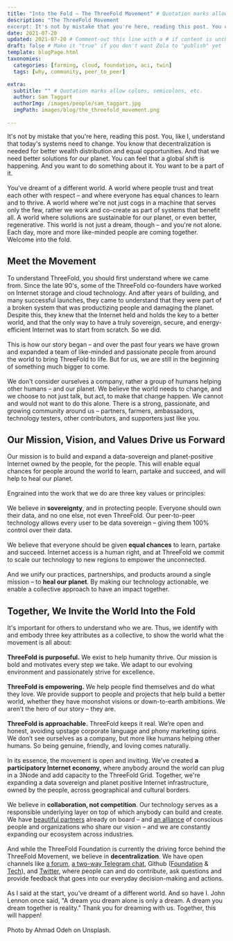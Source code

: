 ```yaml
---
title: "Into the Fold – The ThreeFold Movement" # Quotation marks allow colons, semicolons, etc.
description: "The ThreeFold Movement
excerpt: It's not by mistake that you're here, reading this post. You can feel that a global shift is happening. And you want to do something about it." # Quotation marks allow colons, semicolons, etc.
date: 2021-07-20
updated: 2021-07-20 # Comment-out this line with a # if content is unchanged
draft: false # Make it "true" if you don't want Zola to "publish" yet
template: blogPage.html
taxonomies:
  categories: [farming, cloud, foundation, aci, twin]
  tags: [why, community, peer_to_peer]

extra:
  subtitle: "" # Quotation marks allow colons, semicolons, etc.
  author: Sam Taggart
  authorImg: /images/people/sam_taggart.jpg
  imgPath: images/blog/the_threefold_movement.png
  
---
```


It's not by mistake that you're here, reading this post. You, like I, understand that today's systems need to change. You know that decentralization is needed for better wealth distribution and equal opportunities. And that we need better solutions for our planet. You can feel that a global shift is happening. And you want to do something about it. You want to be a part of it.
<br/>
<br/>
You've dreamt of a different world. A world where people trust and treat each other with respect – and where everyone has equal chances to learn and to thrive. A world where we're not just cogs in a machine that serves only the few, rather we work and co-create as part of systems that benefit all. A world where solutions are sustainable for our planet, or even better, regenerative. This world is not just a dream, though – and you're not alone. Each day, more and more like-minded people are coming together. Welcome into the fold.

## Meet the Movement

To understand ThreeFold, you should first understand where we came from. Since the late 90's, some of the ThreeFold co-founders have worked on Internet storage and cloud technology. And after years of building, and many successful launches, they came to understand that they were part of a broken system that was productizing people and damaging the planet. Despite this, they knew that the Internet held and holds the key to a better world, and that the only way to have a truly sovereign, secure, and energy-efficient Internet was to start from scratch. So we did.
<br/>
<br/>
This is how our story began – and over the past four years we have grown and expanded a team of like-minded and passionate people from around the world to bring ThreeFold to life. But for us, we are still in the beginning of something much bigger to come.
<br/>
<br/>
We don't consider ourselves a company, rather a group of humans helping other humans – and our planet. We believe the world needs to change, and we choose to not just talk, but act, to make that change happen. We cannot and would not want to do this alone. There is a strong, passionate, and growing community around us – partners, farmers, ambassadors, technology testers, other contributors, and supporters just like you.

## Our Mission, Vision, and Values Drive us Forward

Our mission is to build and expand a data-sovereign and planet-positive Internet owned by the people, for the people. This will enable equal chances for people around the world to learn, partake and succeed, and will help to heal our planet.
<br/>
<br/>
Engrained into the work that we do are three key values or principles:
<br/>
<br/>
We believe in **sovereignty**, and in protecting people. Everyone should own their data, and no one else, not even ThreeFold. Our peer-to-peer technology allows every user to be data sovereign – giving them 100% control over their data.
<br/>
<br/>
We believe that everyone should be given **equal chances** to learn, partake and succeed. Internet access is a human right, and at ThreeFold we commit to scale our technology to new regions to empower the unconnected.
<br/>
<br/>
And we unify our practices, partnerships, and products around a single mission – to **heal our planet**. By making our technology actionable, we enable a collective approach to have an impact together.

## Together, We Invite the World Into the Fold

It's important for others to understand who we are. Thus, we identify with and embody three key attributes as a collective, to show the world what the movement is all about:
<br/>
<br/>
**ThreeFold is purposeful.** We exist to help humanity thrive. Our mission is bold and motivates every step we take. We adapt to our evolving environment and passionately strive for excellence.
<br/>
<br/>
**ThreeFold is empowering.** We help people find themselves and do what they love. We provide support to people and projects that help build a better world, whether they have moonshot visions or down-to-earth ambitions. We aren’t the hero of our story – they are.
<br/>
<br/>
**ThreeFold is approachable.** ThreeFold keeps it real. We’re open and honest, avoiding upstage corporate language and phony marketing spins. We don’t see ourselves as a company, but more like humans helping other humans. So being genuine, friendly, and loving comes naturally.
<br/>
<br/>
In its essence, the movement is open and inviting. We've created **a participatory Internet economy**, where anybody around the world can plug in a 3Node and add capacity to the ThreeFold Grid. Together, we're expanding a data sovereign and planet positive Internet infrastructure, owned by the people, across geographical and cultural borders.
<br/>
<br/>
We believe in **collaboration, not competition**. Our technology serves as a responsible underlying layer on top of which anybody can build and create. We have [beautiful partners](https://threefold.io/partners) already on board – and [an alliance](https://threefold.io/aci) of conscious people and organizations who share our vision – and we are constantly expanding our ecosystem across industries.
<br/>
<br/>
And while the ThreeFold Foundation is currently the driving force behind the ThreeFold Movement, we believe in **decentralization**. We have open channels like [a forum](https://forum.threefold.io), [a two-way Telegram chat](https://t.me/threefold), Github ([Foundation](https://github.com/threefoldfoundation) & [Tech](https://github.com/threefoldtech/)), and [Twitter](https://twitter.com/threefold_io), where people can and do contribute, ask questions and provide feedback that goes into our everyday decision-making and actions.
<br/>
<br/>
As I said at the start, you've dreamt of a different world. And so have I. John Lennon once said, "A dream you dream alone is only a dream. A dream you dream together is reality." Thank you for dreaming with us. Together, this will happen!
<br/>
<br/>
Photo by Ahmad Odeh on Unsplash.
